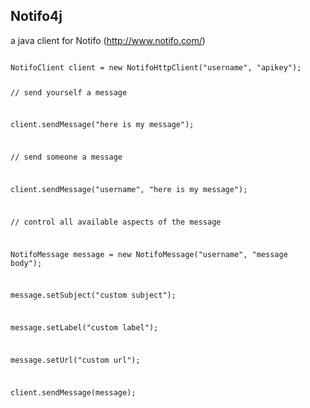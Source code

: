 Notifo4j
--------

a java client for Notifo (http://www.notifo.com/)

<code>
NotifoClient client = new NotifoHttpClient("username", "apikey");

// send yourself a message


client.sendMessage("here is my message");


// send someone a message

client.sendMessage("username", "here is my message");

// control all available aspects of the message

NotifoMessage message = new NotifoMessage("username", "message body");

message.setSubject("custom subject");

message.setLabel("custom label");

message.setUrl("custom url");

client.sendMessage(message);

</code>


